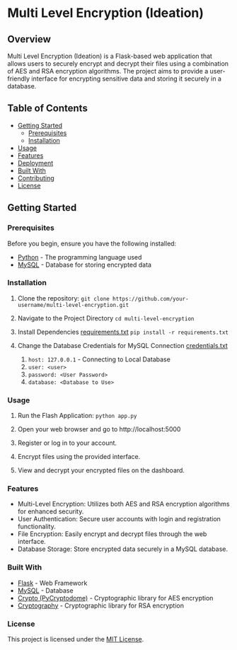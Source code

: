 # Multi Level Encryption (Ideation)

## Overview

Multi Level Encryption (Ideation) is a Flask-based web application that allows users to securely encrypt and decrypt their files using a combination of AES and RSA encryption algorithms. The project aims to provide a user-friendly interface for encrypting sensitive data and storing it securely in a database.

## Table of Contents

- [Getting Started](#getting-started)
  - [Prerequisites](#prerequisites)
  - [Installation](#installation)
- [Usage](#usage)
- [Features](#features)
- [Deployment](#deployment)
- [Built With](#built-with)
- [Contributing](#contributing)
- [License](#license)

## Getting Started

### Prerequisites

Before you begin, ensure you have the following installed:

- [Python](https://www.python.org/) - The programming language used
- [MySQL](https://www.mysql.com/) - Database for storing encrypted data

### Installation

1. Clone the repository:
   `git clone https://github.com/your-username/multi-level-encryption.git`

2. Navigate to the Project Directory
   `cd multi-level-encryption`

3. Install Dependencies
   [requirements.txt](https://github.com/21Sandesh/Multi-Level-Encryption-Ideation/blob/main/requirements.txt)
  `pip install -r requirements.txt`

5. Change the Database Credentials for MySQL Connection
   [credentials.txt](https://github.com/21Sandesh/Multi-Level-Encryption-Ideation/blob/main/credentials.txt)
   1. `host: 127.0.0.1` - Connecting to Local Database
   2. `user: <user>`
   3. `password: <User Password>`
   4. `database: <Database to Use>`

### Usage
1. Run the Flash Application:
   `python app.py`

2. Open your web browser and go to http://localhost:5000
3. Register or log in to your account.
4. Encrypt files using the provided interface.
5. View and decrypt your encrypted files on the dashboard.

### Features
- Multi-Level Encryption: Utilizes both AES and RSA encryption algorithms for enhanced security.
- User Authentication: Secure user accounts with login and registration functionality.
- File Encryption: Easily encrypt and decrypt files through the web interface.
- Database Storage: Store encrypted data securely in a MySQL database.

### Built With 
- [Flask](https://flask.palletsprojects.com/en/3.0.x/) - Web Framework
- [MySQL](https://www.mysql.com/) - Database
- [Crypto (PyCryptodome)](https://www.pycryptodome.org/) - Cryptographic library for AES encryption
- [Cryptography](https://cryptography.io/en/latest/) - Cryptographic library for RSA encryption

### License
This project is licensed under the [MIT License](https://github.com/21Sandesh/Multi-Level-Encryption-Ideation/blob/main/LICENSE).
